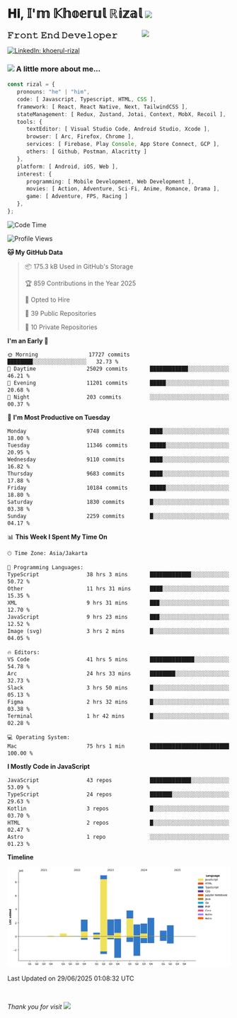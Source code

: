 <h1> 𝐇𝐢, 𝕀'𝕞 𝕂𝕙𝕠𝕖𝕣𝕦𝕝 ℝ𝕚𝕫𝕒𝕝 <img src="https://media.giphy.com/media/mGcNjsfWAjY5AEZNw6/giphy.gif" width="50"></h1>
<img align='right' src="https://media.giphy.com/media/v1.Y2lkPTc5MGI3NjExOWI2ajR2NGJubzBsZHFuaHMwajRrcDNsNXJwOG8yb3F0NjhkNXF4OSZlcD12MV9pbnRlcm5hbF9naWZfYnlfaWQmY3Q9cw/fkZukR450RQ1qnGaq9/giphy.gif" width="200">
<strong style="font-size:20px;">𝙵𝚛𝚘𝚗𝚝 𝙴𝚗𝚍 𝙳𝚎𝚟𝚎𝚕𝚘𝚙𝚎𝚛</strong>
</p></em>

[![LinkedIn: khoerul-rizal](https://img.shields.io/badge/khoerul--rizal-blue?style=flat-square&logo=Linkedin&logoColor=white&link=https://www.linkedin.com/in/khoerul-rizal/)](https://www.linkedin.com/in/khoerul-rizal/)

### <img src="https://media.giphy.com/media/VgCDAzcKvsR6OM0uWg/giphy.gif" width="50"> A little more about me...

```typescript
const rizal = {
   pronouns: "he" | "him",
   code: [ Javascript, Typescript, HTML, CSS ],
   framework: [ React, React Native, Next, TailwindCSS ],
   stateManagement: [ Redux, Zustand, Jotai, Context, MobX, Recoil ],
   tools: {
      textEditor: [ Visual Studio Code, Android Studio, Xcode ],
      browser: [ Arc, Firefox, Chrome ],
      services: [ Firebase, Play Console, App Store Connect, GCP ],
      others: [ Github, Postman, Alacritty ]
   },
   platform: [ Android, iOS, Web ],
   interest: {
      programming: [ Mobile Development, Web Development ],
      movies: [ Action, Adventure, Sci-Fi, Anime, Romance, Drama ],
      game: [ Adventure, FPS, Racing ]
   },
};
```

<!--START_SECTION:waka-->
![Code Time](http://img.shields.io/badge/Code%20Time-3%2C219%20hrs%201%20min-blue)

![Profile Views](http://img.shields.io/badge/Profile%20Views-0-blue)

**🐱 My GitHub Data** 

> 📦 175.3 kB Used in GitHub's Storage 
 > 
> 🏆 859 Contributions in the Year 2025
 > 
> 💼 Opted to Hire
 > 
> 📜 39 Public Repositories 
 > 
> 🔑 10 Private Repositories 
 > 
**I'm an Early 🐤** 

```text
🌞 Morning                17727 commits       ████████░░░░░░░░░░░░░░░░░   32.73 % 
🌆 Daytime                25029 commits       ████████████░░░░░░░░░░░░░   46.21 % 
🌃 Evening                11201 commits       █████░░░░░░░░░░░░░░░░░░░░   20.68 % 
🌙 Night                  203 commits         ░░░░░░░░░░░░░░░░░░░░░░░░░   00.37 % 
```
📅 **I'm Most Productive on Tuesday** 

```text
Monday                   9748 commits        ████░░░░░░░░░░░░░░░░░░░░░   18.00 % 
Tuesday                  11346 commits       █████░░░░░░░░░░░░░░░░░░░░   20.95 % 
Wednesday                9110 commits        ████░░░░░░░░░░░░░░░░░░░░░   16.82 % 
Thursday                 9683 commits        ████░░░░░░░░░░░░░░░░░░░░░   17.88 % 
Friday                   10184 commits       █████░░░░░░░░░░░░░░░░░░░░   18.80 % 
Saturday                 1830 commits        █░░░░░░░░░░░░░░░░░░░░░░░░   03.38 % 
Sunday                   2259 commits        █░░░░░░░░░░░░░░░░░░░░░░░░   04.17 % 
```


📊 **This Week I Spent My Time On** 

```text
🕑︎ Time Zone: Asia/Jakarta

💬 Programming Languages: 
TypeScript               38 hrs 3 mins       █████████████░░░░░░░░░░░░   50.72 % 
Other                    11 hrs 31 mins      ████░░░░░░░░░░░░░░░░░░░░░   15.35 % 
XML                      9 hrs 31 mins       ███░░░░░░░░░░░░░░░░░░░░░░   12.70 % 
JavaScript               9 hrs 23 mins       ███░░░░░░░░░░░░░░░░░░░░░░   12.52 % 
Image (svg)              3 hrs 2 mins        █░░░░░░░░░░░░░░░░░░░░░░░░   04.05 % 

🔥 Editors: 
VS Code                  41 hrs 5 mins       ██████████████░░░░░░░░░░░   54.78 % 
Arc                      24 hrs 33 mins      ████████░░░░░░░░░░░░░░░░░   32.73 % 
Slack                    3 hrs 50 mins       █░░░░░░░░░░░░░░░░░░░░░░░░   05.13 % 
Figma                    2 hrs 32 mins       █░░░░░░░░░░░░░░░░░░░░░░░░   03.38 % 
Terminal                 1 hr 42 mins        █░░░░░░░░░░░░░░░░░░░░░░░░   02.28 % 

💻 Operating System: 
Mac                      75 hrs 1 min        █████████████████████████   100.00 % 
```

**I Mostly Code in JavaScript** 

```text
JavaScript               43 repos            █████████████░░░░░░░░░░░░   53.09 % 
TypeScript               24 repos            ███████░░░░░░░░░░░░░░░░░░   29.63 % 
Kotlin                   3 repos             █░░░░░░░░░░░░░░░░░░░░░░░░   03.70 % 
HTML                     2 repos             █░░░░░░░░░░░░░░░░░░░░░░░░   02.47 % 
Astro                    1 repo              ░░░░░░░░░░░░░░░░░░░░░░░░░   01.23 % 
```



**Timeline**

![Lines of Code chart](https://raw.githubusercontent.com/khoerulrizal/khoerulrizal/main/assets/bar_graph.png)


 Last Updated on 29/06/2025 01:08:32 UTC
<!--END_SECTION:waka-->
</details>
<br/>

<em>Thank you for visit</em> <img src="https://media.giphy.com/media/v1.Y2lkPTc5MGI3NjExcHdvNm1qZWtjaGw0ZjdwM3Z3NnY2dHlueTVuODBta2FiY20wM2YybSZlcD12MV9pbnRlcm5hbF9naWZfYnlfaWQmY3Q9cw/tV25tpdKqdFa9x81k2/giphy.gif" width="40">
